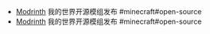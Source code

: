 - [Modrinth](https://modrinth.com/) 我的世界开源模组发布 #minecraft#open-source
- [Modrinth](https://modrinth.com/) 我的世界开源模组发布 #minecraft#open-source
